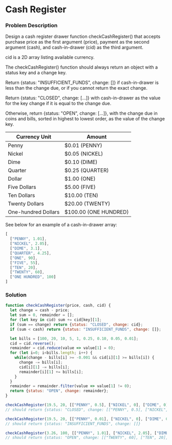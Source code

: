 # Cash Register

### Problem Description
Design a cash register drawer function checkCashRegister() that accepts purchase price as the first argument (price), payment as the second argument (cash), and cash-in-drawer (cid) as the third argument.

cid is a 2D array listing available currency.

The checkCashRegister() function should always return an object with a status key and a change key.

Return {status: "INSUFFICIENT_FUNDS", change: []} if cash-in-drawer is less than the change due, or if you cannot return the exact change.

Return {status: "CLOSED", change: [...]} with cash-in-drawer as the value for the key change if it is equal to the change due.

Otherwise, return {status: "OPEN", change: [...]}, with the change due in coins and bills, sorted in highest to lowest order, as the value of the change key.

Currency Unit  | Amount
-------------  | -------------
Penny        | $0.01 (PENNY)
Nickel       | $0.05 (NICKEL)
Dime         | $0.10 (DIME)
Quarter      | $0.25 (QUARTER)
Dollar       | $1.00 (ONE)
Five Dollars   | $5.00 (FIVE)
Ten Dollars   | $10.00 (TEN)
Twenty Dollars | $20.00 (TWENTY)
One-hundred Dollars | $100.00 (ONE HUNDRED)


See below for an example of a cash-in-drawer array:

```javascript
[
  ["PENNY", 1.01],
  ["NICKEL", 2.05],
  ["DIME", 3.1],
  ["QUARTER", 4.25],
  ["ONE", 90],
  ["FIVE", 55],
  ["TEN", 20],
  ["TWENTY", 60],
  ["ONE HUNDRED", 100]
]
```

### Solution
```js
function checkCashRegister(price, cash, cid) {
  let change = cash - price;
  let sum = 0, remainder = [];
  for (let key in cid) sum += cid[key][1];
  if (sum == change) return {status: "CLOSED", change: cid};
  if (sum < cash) return {status: "INSUFFICIENT_FUNDS", change: []};

  let bills = [100, 20, 10, 5, 1, 0.25, 0.10, 0.05, 0.01];
  cid = cid.reverse();
  remainder = cid.reduce(value => value[1] = 0);
  for (let i=0; i<bills.length; i++) {
    while(change - bills[i] >= -0.001 && cid[i][1] >= bills[i]) {
      change -= bills[i];
      cid[i][1] -= bills[i];
      remainder[i][1] += bills[i];
    }
  }
  remainder = remainder.filter(value => value[1] != 0);
  return {status: "OPEN", change: remainder};
}

checkCashRegister(19.5, 20, [["PENNY", 0.5], ["NICKEL", 0], ["DIME", 0], ["QUARTER", 0], ["ONE", 0], ["FIVE", 0], ["TEN", 0], ["TWENTY", 0], ["ONE HUNDRED", 0]]);
// should return {status: "CLOSED", change: [["PENNY", 0.5], ["NICKEL", 0], ["DIME", 0], ["QUARTER", 0], ["ONE", 0], ["FIVE", 0], ["TEN", 0], ["TWENTY", 0], ["ONE HUNDRED", 0]]}

checkCashRegister(19.5, 20, [["PENNY", 0.01], ["NICKEL", 0], ["DIME", 0], ["QUARTER", 0], ["ONE", 0], ["FIVE", 0], ["TEN", 0], ["TWENTY", 0], ["ONE HUNDRED", 0]]);
// should return {status: "INSUFFICIENT_FUNDS", change: []}

checkCashRegister(3.26, 100, [["PENNY", 1.01], ["NICKEL", 2.05], ["DIME", 3.1], ["QUARTER", 4.25], ["ONE", 90], ["FIVE", 55], ["TEN", 20], ["TWENTY", 60], ["ONE HUNDRED", 100]]);
// should return {status: "OPEN", change: [["TWENTY", 60], ["TEN", 20], ["FIVE", 15], ["ONE", 1], ["QUARTER", 0.5], ["DIME", 0.2], ["PENNY", 0.04]]}
```
